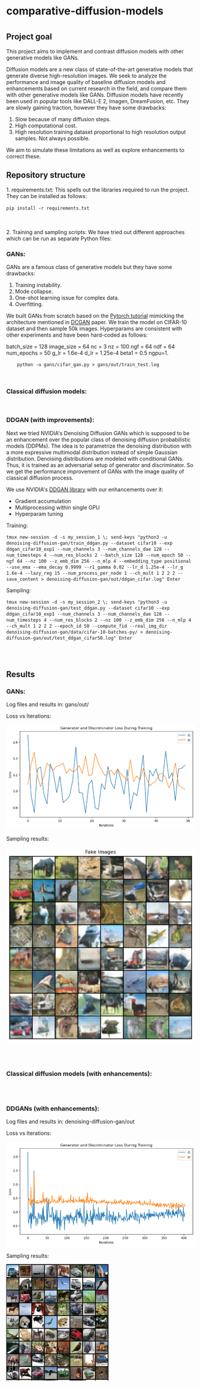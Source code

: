 <h1>comparative-diffusion-models<h1>

<h2>Project goal</h2>
This project aims to implement and contrast diffusion models with other generative models like GANs.

Diffusion models are a new class of state-of-the-art generative models that generate 
diverse high-resolution images. We seek to analyze the performance and image quality of 
baseline diffusion models and enhancements based on current research in the field, and compare them
with other generative models like GANs. Diffusion models have recently been used in popular tools like 
DALL-E 2, Imagen, DreamFusion, etc. They are slowly gaining traction, however they have some drawbacks:

1. Slow because of many diffusion steps.
2. High computational cost.
3. High resolution training dataset proportional to high resolution output samples. Not always possible.

We aim to simulate these limitations as well as explore enhancements to correct these.


<h2>Repository structure</h2>
1. requirements.txt: This spells out the libraries required to run the project. They can be installed as follows:
   
   `pip install -r requirements.txt`

<br></br>
2. Training and sampling scripts: We have tried out different approaches which can be run as separate Python files:
<br>
    <h3>GANs:</h3>

   GANs are a famous class of generative models but they have some drawbacks:
   1. Training instability. 
   2. Mode collapse. 
   3. One-shot learning issue for complex data. 
   4. Overfitting.

   We built GANs from scratch based on the [Pytorch tutorial](https://pytorch.org/tutorials/beginner/dcgan_faces_tutorial.html) mimicking the architecture mentioned in 
[DCGAN](https://arxiv.org/abs/1511.06434) paper. We train the model on CIFAR-10 dataset and then 
sample 50k images. Hyperparams are consistent with other experiments and have been hard-coded as follows:
    
   batch_size = 128
   image_size = 64
   nc = 3
   nz = 100
   ngf = 64
   ndf = 64
   num_epochs = 50
   g_lr = 1.6e-4
   d_lr = 1.25e-4
   beta1 = 0.5
   ngpu=1.


        python -u gans/cifar_gan.py > gans/out/train_test.log
<br>
    <h3>Classical diffusion models:</h3>


<br>
    <h3>DDGAN (with improvements):</h3>
    Next we tried NVIDIA's Denoising Diffusion GANs which is supposed to be an enhancement over the
    popular class of denoising diffusion probabilistic models (DDPMs). The idea is to parametrize the 
denoising distribution with a more expressive multimodal distribution instead of simple Gaussian 
distribution. Denoising distributions are modeled with conditional GANs. Thus, it is trained as an 
adversarial setup of generator and discriminator. So we get the performance improvement of GANs with the image
quality of classical diffusion process.

We use NVIDIA's [DDGAN library](https://github.com/NVlabs/denoising-diffusion-gan) with our enhancements over it:
* Gradient accumulation
* Multiprocessing within single GPU
* Hyperparam tuning

Training:

    tmux new-session -d -s my_session_1 \; send-keys "python3 -u denoising-diffusion-gan/train_ddgan.py --dataset cifar10 --exp ddgan_cifar10_exp1 --num_channels 3 --num_channels_dae 128 --num_timesteps 4 --num_res_blocks 2 --batch_size 128 --num_epoch 50 --ngf 64 --nz 100 --z_emb_dim 256 --n_mlp 4 --embedding_type positional --use_ema --ema_decay 0.9999 --r1_gamma 0.02 --lr_d 1.25e-4 --lr_g 1.6e-4 --lazy_reg 15 --num_process_per_node 1 --ch_mult 1 2 2 2 --save_content > denoising-diffusion-gan/out/ddgan_cifar.log" Enter

Sampling:
    
    tmux new-session -d -s my_session_2 \; send-keys "python3 -u denoising-diffusion-gan/test_ddgan.py --dataset cifar10 --exp ddgan_cifar10_exp1 --num_channels 3 --num_channels_dae 128 --num_timesteps 4 --num_res_blocks 2 --nz 100 --z_emb_dim 256 --n_mlp 4 --ch_mult 1 2 2 2 --epoch_id 50 --compute_fid --real_img_dir denoising-diffusion-gan/data/cifar-10-batches-py/ > denoising-diffusion-gan/out/test_ddgan_cifar50.log" Enter

<br></br>
<h2>Results</h2>

<h3>GANs:</h3>

   Log files and results in: gans/out/

   Loss vs Iterations:

   ![Loss vs Iterations](gans/out/loss.png "Loss vs Iterations")

   Sampling results:

   ![Sampling results](gans/out/generated_images.png "Sampling results")

<br></br>
<h3>Classical diffusion models (with enhancements):</h3>


<br></br>
<h3>DDGANs (with enhancements):</h3>
   Log files and results in: denoising-diffusion-gan/out

   Loss vs Iterations:

   ![Loss vs Iterations](denoising-diffusion-gan/out/loss.png "Loss vs Iterations")

   Sampling results:

   ![Sampling results](denoising-diffusion-gan/out/samples_cifar10.jpeg "Sampling results")
